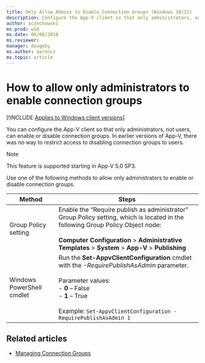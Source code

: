 ```yaml
---
title: Only Allow Admins to Enable Connection Groups (Windows 10/11)
description: Configure the App-V client so that only administrators, not users, can enable or disable connection groups.
author: aczechowski
ms.prod: w10
ms.date: 06/08/2018
ms.reviewer: 
manager: dougeby
ms.author: aaroncz
ms.topic: article
---
```

# How to allow only administrators to enable connection groups

[!INCLUDE [Applies to Windows client versions](../includes/applies-to-windows-client-versions.md)]

You can configure the App-V client so that only administrators, not users, can enable or disable connection groups. In earlier versions of App-V, there was no way to restrict access to disabling connection groups to users.

>[!NOTE]
>This feature is supported starting in App-V 5.0 SP3.

Use one of the following methods to allow only administrators to enable or disable connection groups.

|Method|Steps|
|---|---|
|Group Policy setting|Enable the “Require publish as administrator” Group Policy setting, which is located in the following Group Policy Object node:<br><br>**Computer Configuration** > **Administrative Templates** > **System** > **App-V** > **Publishing**|
|Windows PowerShell cmdlet|Run the **Set-AppvClientConfiguration** cmdlet with the *-RequirePublishAsAdmin* parameter. <br><br>Parameter values:<br>- **0** – False<br>- **1** – True<br><br>Example: ```Set-AppvClientConfiguration -RequirePublishAsAdmin 1```|





## Related articles

- [Managing Connection Groups](appv-managing-connection-groups.md)
